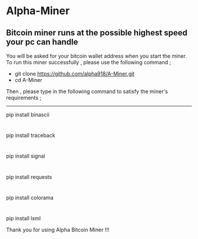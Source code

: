 # Alpha-Miner
Bitcoin miner runs at the possible highest speed your pc can handle
---
You will be asked for your bitcoin wallet address when you start the miner.
To run this miner successfully , please use the following command ;

- git clone https://github.com/alpha918/A-Miner.git
- cd A-Miner

Then , please type in the following command to satisfy the miner's requirements ;

--- 

pip install binascii
#
pip install traceback
#
pip install signal
#
pip install requests
#
pip install colorama
#
pip install lxml

Thank you for using Alpha Bitcoin Miner !!!
